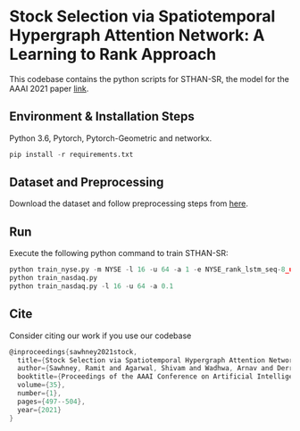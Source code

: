 # Stock Selection via Spatiotemporal Hypergraph Attention Network: A Learning to Rank Approach

This codebase contains the python scripts for STHAN-SR, the model for the AAAI 2021 paper [link](https://ojs.aaai.org/index.php/AAAI/article/view/16127).

## Environment & Installation Steps
Python 3.6, Pytorch, Pytorch-Geometric and networkx.


```python
pip install -r requirements.txt
```

## Dataset and Preprocessing 

Download the dataset and follow preprocessing steps from [here](https://github.com/fulifeng/Temporal_Relational_Stock_Ranking). 


## Run

Execute the following python command to train STHAN-SR: 
```python
python train_nyse.py -m NYSE -l 16 -u 64 -a 1 -e NYSE_rank_lstm_seq-8_unit-32_0.csv.npy 
python train_nasdaq.py
python train_nasdaq.py -l 16 -u 64 -a 0.1
```

## Cite
Consider citing our work if you use our codebase

```c
@inproceedings{sawhney2021stock,
  title={Stock Selection via Spatiotemporal Hypergraph Attention Network: A Learning to Rank Approach},
  author={Sawhney, Ramit and Agarwal, Shivam and Wadhwa, Arnav and Derr, Tyler and Shah, Rajiv Ratn},
  booktitle={Proceedings of the AAAI Conference on Artificial Intelligence},
  volume={35},
  number={1},
  pages={497--504},
  year={2021}
}
```

